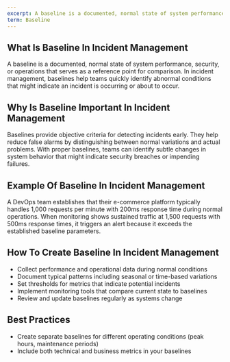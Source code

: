 ```yaml
---
excerpt: A baseline is a documented, normal state of system performance, security, or operations that serves as a reference point for comparison.
term: Baseline
---
```

## What Is Baseline In Incident Management

A baseline is a documented, normal state of system performance, security, or operations that serves as a reference point for comparison. In incident management, baselines help teams quickly identify abnormal conditions that might indicate an incident is occurring or about to occur.

## Why Is Baseline Important In Incident Management

Baselines provide objective criteria for detecting incidents early. They help reduce false alarms by distinguishing between normal variations and actual problems. With proper baselines, teams can identify subtle changes in system behavior that might indicate security breaches or impending failures.

## Example Of Baseline In Incident Management

A DevOps team establishes that their e-commerce platform typically handles 1,000 requests per minute with 200ms response time during normal operations. When monitoring shows sustained traffic at 1,500 requests with 500ms response times, it triggers an alert because it exceeds the established baseline parameters.

## How To Create Baseline In Incident Management

- Collect performance and operational data during normal conditions
- Document typical patterns including seasonal or time-based variations
- Set thresholds for metrics that indicate potential incidents
- Implement monitoring tools that compare current state to baselines
- Review and update baselines regularly as systems change

## Best Practices

- Create separate baselines for different operating conditions (peak hours, maintenance periods)
- Include both technical and business metrics in your baselines